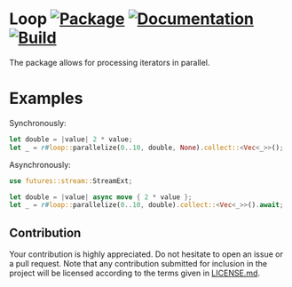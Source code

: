 # Loop [![Package][package-img]][package-url] [![Documentation][documentation-img]][documentation-url] [![Build][build-img]][build-url]

The package allows for processing iterators in parallel.

# Examples

Synchronously:

```rust
let double = |value| 2 * value;
let _ = r#loop::parallelize(0..10, double, None).collect::<Vec<_>>();
```

Asynchronously:

```rust
use futures::stream::StreamExt;

let double = |value| async move { 2 * value };
let _ = r#loop::parallelize(0..10, double).collect::<Vec<_>>().await;
```

## Contribution

Your contribution is highly appreciated. Do not hesitate to open an issue or a
pull request. Note that any contribution submitted for inclusion in the project
will be licensed according to the terms given in [LICENSE.md](LICENSE.md).

[build-img]: https://github.com/stainless-steel/loop/workflows/build/badge.svg
[build-url]: https://github.com/stainless-steel/loop/actions/workflows/build.yml
[documentation-img]: https://docs.rs/loop/badge.svg
[documentation-url]: https://docs.rs/loop
[package-img]: https://img.shields.io/crates/v/loop.svg
[package-url]: https://crates.io/crates/loop
